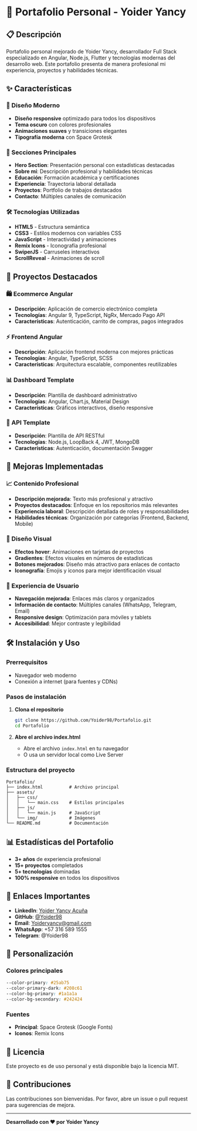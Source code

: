 # 🚀 Portafolio Personal - Yoider Yancy

## 📋 Descripción

Portafolio personal mejorado de Yoider Yancy, desarrollador Full Stack especializado en Angular, Node.js, Flutter y tecnologías modernas del desarrollo web. Este portafolio presenta de manera profesional mi experiencia, proyectos y habilidades técnicas.

## ✨ Características

### 🎨 Diseño Moderno
- **Diseño responsive** optimizado para todos los dispositivos
- **Tema oscuro** con colores profesionales
- **Animaciones suaves** y transiciones elegantes
- **Tipografía moderna** con Space Grotesk

### 📱 Secciones Principales
- **Hero Section**: Presentación personal con estadísticas destacadas
- **Sobre mí**: Descripción profesional y habilidades técnicas
- **Educación**: Formación académica y certificaciones
- **Experiencia**: Trayectoria laboral detallada
- **Proyectos**: Portfolio de trabajos destacados
- **Contacto**: Múltiples canales de comunicación

### 🛠️ Tecnologías Utilizadas
- **HTML5** - Estructura semántica
- **CSS3** - Estilos modernos con variables CSS
- **JavaScript** - Interactividad y animaciones
- **Remix Icons** - Iconografía profesional
- **SwiperJS** - Carruseles interactivos
- **ScrollReveal** - Animaciones de scroll

## 🚀 Proyectos Destacados

### 🛍️ Ecommerce Angular
- **Descripción**: Aplicación de comercio electrónico completa
- **Tecnologías**: Angular 9, TypeScript, NgRx, Mercado Pago API
- **Características**: Autenticación, carrito de compras, pagos integrados

### ⚡ Frontend Angular
- **Descripción**: Aplicación frontend moderna con mejores prácticas
- **Tecnologías**: Angular, TypeScript, SCSS
- **Características**: Arquitectura escalable, componentes reutilizables

### 📊 Dashboard Template
- **Descripción**: Plantilla de dashboard administrativo
- **Tecnologías**: Angular, Chart.js, Material Design
- **Características**: Gráficos interactivos, diseño responsive

### 🔌 API Template
- **Descripción**: Plantilla de API RESTful
- **Tecnologías**: Node.js, LoopBack 4, JWT, MongoDB
- **Características**: Autenticación, documentación Swagger

## 🎯 Mejoras Implementadas

### 📈 Contenido Profesional
- **Descripción mejorada**: Texto más profesional y atractivo
- **Proyectos destacados**: Enfoque en los repositorios más relevantes
- **Experiencia laboral**: Descripción detallada de roles y responsabilidades
- **Habilidades técnicas**: Organización por categorías (Frontend, Backend, Mobile)

### 🎨 Diseño Visual
- **Efectos hover**: Animaciones en tarjetas de proyectos
- **Gradientes**: Efectos visuales en números de estadísticas
- **Botones mejorados**: Diseño más atractivo para enlaces de contacto
- **Iconografía**: Emojis y iconos para mejor identificación visual

### 📱 Experiencia de Usuario
- **Navegación mejorada**: Enlaces más claros y organizados
- **Información de contacto**: Múltiples canales (WhatsApp, Telegram, Email)
- **Responsive design**: Optimización para móviles y tablets
- **Accesibilidad**: Mejor contraste y legibilidad

## 🛠️ Instalación y Uso

### Prerrequisitos
- Navegador web moderno
- Conexión a internet (para fuentes y CDNs)

### Pasos de instalación
1. **Clona el repositorio**
   ```bash
   git clone https://github.com/Yoider98/Portafolio.git
   cd Portafolio
   ```

2. **Abre el archivo index.html**
   - Abre el archivo `index.html` en tu navegador
   - O usa un servidor local como Live Server

### Estructura del proyecto
```
Portafolio/
├── index.html          # Archivo principal
├── assets/
│   ├── css/
│   │   └── main.css    # Estilos principales
│   ├── js/
│   │   └── main.js     # JavaScript
│   └── img/            # Imágenes
└── README.md           # Documentación
```

## 📊 Estadísticas del Portafolio

- **3+ años** de experiencia profesional
- **15+ proyectos** completados
- **5+ tecnologías** dominadas
- **100% responsive** en todos los dispositivos

## 🔗 Enlaces Importantes

- **LinkedIn**: [Yoider Yancy Acuña](https://www.linkedin.com/in/yoider-j-yancy-acu%C3%B1a/)
- **GitHub**: [@Yoider98](https://github.com/Yoider98)
- **Email**: Yoideryancy@gmail.com
- **WhatsApp**: +57 316 589 1555
- **Telegram**: @Yoider98

## 🎨 Personalización

### Colores principales
```css
--color-primary: #25ab75
--color-primary-dark: #208c61
--color-bg-primary: #1a1a1a
--color-bg-secondary: #242424
```

### Fuentes
- **Principal**: Space Grotesk (Google Fonts)
- **Iconos**: Remix Icons

## 📝 Licencia

Este proyecto es de uso personal y está disponible bajo la licencia MIT.

## 🤝 Contribuciones

Las contribuciones son bienvenidas. Por favor, abre un issue o pull request para sugerencias de mejora.

---

**Desarrollado con ❤️ por Yoider Yancy**
